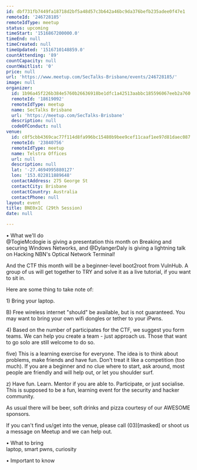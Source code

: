 ```yaml
---
id: dbf731fb7449fa18718d2bf5a48d57c3b642a46bc9da376befb235adee0f47e1
remoteId: '246728185'
remoteIdType: meetup
status: upcoming
timeStart: '1516867200000.0'
timeEnd: null
timeCreated: null
timeUpdated: '1516710148859.0'
countAttending: '89'
countCapacity: null
countWaitlist: '0'
price: null
url: 'https://www.meetup.com/SecTalks-Brisbane/events/246728185/'
image: null
organizer:
  id: 1b96a45f226b384e5760b26636918be1dfc1a42513aabbc185596067eeb2a760
  remoteId: '18619092'
  remoteIdType: meetup
  name: SecTalks Brisbane
  url: 'https://meetup.com/SecTalks-Brisbane'
  description: null
  codeOfConduct: null
venue:
  id: c8f5cbb4369cac77f114d8fa996bc15480b9bee9cef11caaf1ee97d81daec087
  remoteId: '23840756'
  remoteIdType: meetup
  name: Telstra Offices
  url: null
  description: null
  lat: '-27.4694995880127'
  lon: '153.022811889648'
  contactAddress: 275 George St
  contactCity: Brisbane
  contactCountry: Australia
  contactPhone: null
layout: event
title: BNE0x1C (29th Session)
date: null

---
```

<p>• What we'll do<br/>@TogieMcdogie is giving a presentation this month on Breaking and securing Windows Networks, and @DylangerDaly is giving a lightning talk on Hacking NBN's Optical Network Terminal!</p> <p>And the CTF this month will be a beginner-level boot2root from VulnHub. A group of us will get together to TRY and solve it as a live tutorial, if you want to sit in.</p> <p>Here are some thing to take note of:</p> <p>1) Bring your laptop.</p> <p>B) Free wireless internet "should" be available, but is not guaranteed. You may want to bring your own wifi dongles or tether to your iPwns.</p> <p>4) Based on the number of participates for the CTF, we suggest you form teams. We can help you create a team - just approach us. Those that want to go solo are still welcome to do so.</p> <p>five) This is a learning exercise for everyone. The idea is to think about problems, make friends and have fun. Don't treat it like a competition (too much). If you are a beginner and no clue where to start, ask around, most people are friendly and will help out, or let you shoulder surf.</p> <p>z) Have fun. Learn. Mentor if you are able to. Participate, or just socialise. This is supposed to be a fun, learning event for the security and hacker community.</p> <p>As usual there will be beer, soft drinks and pizza courtesy of our AWESOME sponsors.</p> <p>If you can't find us/get into the venue, please call (03)[masked] or shoot us a message on Meetup and we can help out.</p> <p>• What to bring<br/>laptop, smart pwns, curiosity</p> <p>• Important to know</p> 
